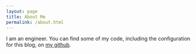 ```yaml
---
layout: page
title: About Me
permalink: /about.html
---
```


I am an engineer. You can find some of my code, including the configuration for this blog, on [my github][jmdeon-github].


[jmdeon-github]: https://github.com/jmdeon
